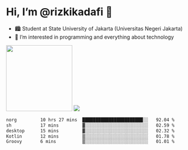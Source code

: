 # Hi, I’m @rizkikadafi 👋
- 🏙 Student at State University of Jakarta (Universitas Negeri Jakarta)
- 👀 I’m interested in programming and everything about technology
<img height="180em" src="https://github-readme-stats.vercel.app/api?username=rizkikadafi&show_icons=true&hide_border=true&&count_private=true&include_all_commits=true" />
<img src="https://github-readme-stats.vercel.app/api/top-langs/?username=rizkikadafi&show_icons=true&hide_border=true&&count_private=true&include_all_commits=true" />

<!--START_SECTION:waka-->

```txt
norg         10 hrs 27 mins  ███████████████████████░░   92.04 %
sh           17 mins         ▓░░░░░░░░░░░░░░░░░░░░░░░░   02.59 %
desktop      15 mins         ▓░░░░░░░░░░░░░░░░░░░░░░░░   02.32 %
Kotlin       12 mins         ▒░░░░░░░░░░░░░░░░░░░░░░░░   01.78 %
Groovy       6 mins          ▒░░░░░░░░░░░░░░░░░░░░░░░░   01.01 %
```

<!--END_SECTION:waka-->

<!---
rizkikadafi/rizkikadafi is a ✨ special ✨ repository because its `README.md` (this file) appears on your GitHub profile.
You can click the Preview link to take a look at your changes.
--->
